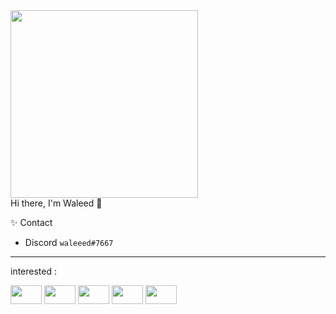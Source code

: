 <img src="https://capsule-render.vercel.app/api?type=waving&height=200&text=Waleed&fontAlign=20&fontAlignY=40&color=gradient" height="300"/>
<br>
Hi there, I'm Waleed 👋

✨ Contact <br>
- Discord  `waleeed#7667`
---
interested :<br>


<p float="left">
  <img src="https://cdn.worldvectorlogo.com/logos/nodejs.svg" width="50" height="30" />
  <img src="https://cdn.worldvectorlogo.com/logos/nextjs-13.svg" width="50" height="30" />
  <img src="https://cdn.worldvectorlogo.com/logos/nestjs.svg" width="50" height="30" />
  <img src="https://cdn.worldvectorlogo.com/logos/java-4.svg" width="50" height="30" />
  <img src="https://cdn.worldvectorlogo.com/logos/jest-2.svg" width="50" height="30" />
  
</p>
